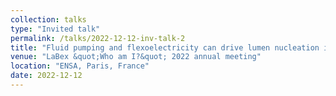 ```yaml
---
collection: talks
type: "Invited talk"
permalink: /talks/2022-12-12-inv-talk-2
title: "Fluid pumping and flexoelectricity can drive lumen nucleation in cell spheroids"
venue: "LaBex &quot;Who am I?&quot; 2022 annual meeting"
location: "ENSA, Paris, France"
date: 2022-12-12
---
```

